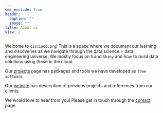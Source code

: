 ```yaml
---
cms_exclude: true
header:
  caption: ""
  image: ""
title: About us
view: 2
---
```


Welcome to `discindo.org`! This is a space where we document our learning and discoveries
as we navigate through the data science + data engineering universe. We mostly focus on `R` and 
`Shiny` and how to build data solutions using these in the cloud.  

Our [projects](/project) page has packages and tools we have developed as `free software`. 

Our [website](https://discindodata.com) has description of previous projects and references from our clients.

We would love to hear from you! Please get in touch through the [contact](/contact) page. 